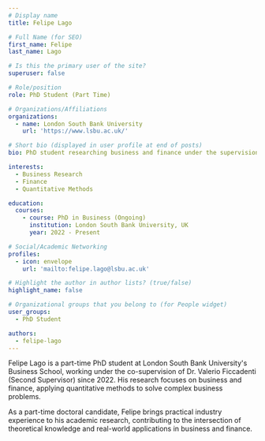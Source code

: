 ```yaml
---
# Display name
title: Felipe Lago

# Full Name (for SEO)
first_name: Felipe
last_name: Lago

# Is this the primary user of the site?
superuser: false

# Role/position
role: PhD Student (Part Time)

# Organizations/Affiliations
organizations:
  - name: London South Bank University
    url: 'https://www.lsbu.ac.uk/'

# Short bio (displayed in user profile at end of posts)
bio: PhD student researching business and finance under the supervision of Dr. Valerio Ficcadenti.

interests:
  - Business Research
  - Finance
  - Quantitative Methods

education:
  courses:
    - course: PhD in Business (Ongoing)
      institution: London South Bank University, UK
      year: 2022 - Present

# Social/Academic Networking
profiles:
  - icon: envelope
    url: 'mailto:felipe.lago@lsbu.ac.uk'

# Highlight the author in author lists? (true/false)
highlight_name: false

# Organizational groups that you belong to (for People widget)
user_groups:
  - PhD Student

authors:
  - felipe-lago
---
```


Felipe Lago is a part-time PhD student at London South Bank University's Business School, working under the co-supervision of Dr. Valerio Ficcadenti (Second Supervisor) since 2022. His research focuses on business and finance, applying quantitative methods to solve complex business problems.

As a part-time doctoral candidate, Felipe brings practical industry experience to his academic research, contributing to the intersection of theoretical knowledge and real-world applications in business and finance.
